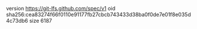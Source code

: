 version https://git-lfs.github.com/spec/v1
oid sha256:cea83274f66f0110e91177fb27cbcb743433d38ba0f0de7e01f8e035d4c73db6
size 6187
